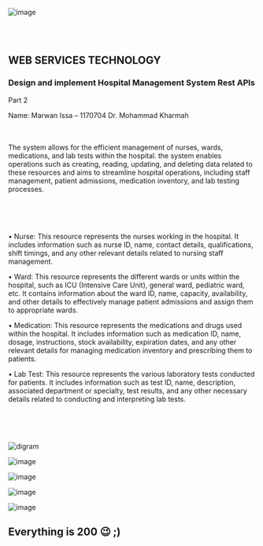 ![image](https://github.com/marwanabsi/Marwan1170704/assets/38217623/35aa6047-c4b3-4017-a690-6296414db464)

<br>
<br>

<h2>WEB SERVICES TECHNOLOGY</h2>

<h3>Design and implement Hospital Management System Rest APIs</h3>
Part 2

Name: Marwan Issa – 1170704
Dr. Mohammad Kharmah
<br>
<br>
<br>


The system allows for the efficient management of nurses, wards, medications, and lab tests within the hospital. 
the system enables operations such as creating, reading, updating, and deleting data related to these resources and aims to streamline hospital operations, including staff management, patient admissions, medication inventory, and lab testing processes.

<br>
<br>
<br>

•	Nurse: This resource represents the nurses working in the hospital. It includes information such as nurse ID, name, contact details, qualifications, shift timings, and any other relevant details related to nursing staff management. 

•	Ward: This resource represents the different wards or units within the hospital, such as ICU (Intensive Care Unit), general ward, pediatric ward, etc. It contains information about the ward ID, name, capacity, availability, and other details to effectively manage patient admissions and assign them to appropriate wards. 

•	Medication: This resource represents the medications and drugs used within the hospital. It includes information such as medication ID, name, dosage, instructions, stock availability, expiration dates, and any other relevant details for managing medication inventory and prescribing them to patients. 

•	Lab Test: This resource represents the various laboratory tests conducted for patients. It includes information such as test ID, name, description, associated department or specialty, test results, and any other necessary details related to conducting and interpreting lab tests.

<br>
<br>
<br>


![digram](https://github.com/marwanabsi/Marwan1170704/assets/38217623/74c66370-908b-4795-9678-a5050fac1480)


![image](https://github.com/marwanabsi/Marwan1170704/assets/38217623/54301207-3243-4335-ba55-a90ec7059bd8)


![image](https://github.com/marwanabsi/Marwan1170704/assets/38217623/8c9f8f1f-c909-470a-8bae-4ee9e36b5157)


![image](https://github.com/marwanabsi/Marwan1170704/assets/38217623/552cbba8-5547-4efb-846a-72ecdebdff40)


![image](https://github.com/marwanabsi/Marwan1170704/assets/38217623/cdd61de2-56fd-4a7b-af6b-0134a9bd5b77)


<h2> Everything is 200 😉 ;) </h2>
